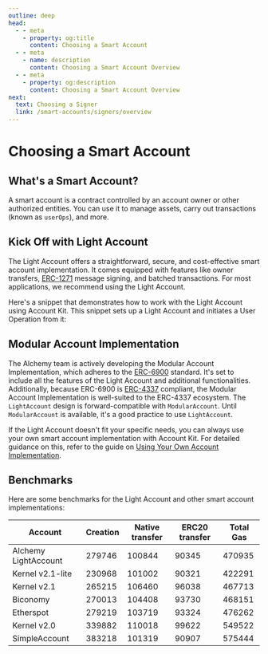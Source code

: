 ```yaml
---
outline: deep
head:
  - - meta
    - property: og:title
      content: Choosing a Smart Account
  - - meta
    - name: description
      content: Choosing a Smart Account Overview
  - - meta
    - property: og:description
      content: Choosing a Smart Account Overview
next:
  text: Choosing a Signer
  link: /smart-accounts/signers/overview
---
```


# Choosing a Smart Account

## What's a Smart Account?

A smart account is a contract controlled by an account owner or other authorized entities. You can use it to manage assets, carry out transactions (known as `userOps`), and more.

## Kick Off with Light Account

The Light Account offers a straightforward, secure, and cost-effective smart account implementation. It comes equipped with features like owner transfers, [ERC-1271](https://eips.ethereum.org/EIPS/eip-1271) message signing, and batched transactions. For most applications, we recommend using the Light Account.

Here's a snippet that demonstrates how to work with the Light Account using Account Kit. This snippet sets up a Light Account and initiates a User Operation from it:

<!--@include: ../../getting-started.md{56,68}-->

## Modular Account Implementation

The Alchemy team is actively developing the Modular Account Implementation, which adheres to the [ERC-6900](https://eips.ethereum.org/EIPS/eip-6900) standard. It's set to include all the features of the Light Account and additional functionalities. Additionally, because ERC-6900 is [ERC-4337](https://eips.ethereum.org/EIPS/eip-4337) compliant, the Modular Account Implementation is well-suited to the ERC-4337 ecosystem. The `LightAccount` design is forward-compatible with `ModularAccount`. Until `ModularAccount` is available, it's a good practice to use `LightAccount`.

If the Light Account doesn't fit your specific needs, you can always use your own smart account implementation with Account Kit. For detailed guidance on this, refer to the guide on [Using Your Own Account Implementation](/smart-accounts/accounts/using-your-own).

## Benchmarks

Here are some benchmarks for the Light Account and other smart account implementations:

| Account              | Creation | Native transfer | ERC20 transfer | Total Gas |
| -------------------- | -------- | --------------- | -------------- | --------- |
| Alchemy LightAccount | 279746   | 100844          | 90345          | 470935    |
| Kernel v2.1-lite     | 230968   | 101002          | 90321          | 422291    |
| Kernel v2.1          | 265215   | 106460          | 96038          | 467713    |
| Biconomy             | 270013   | 104408          | 93730          | 468151    |
| Etherspot            | 279219   | 103719          | 93324          | 476262    |
| Kernel v2.0          | 339882   | 110018          | 99622          | 549522    |
| SimpleAccount        | 383218   | 101319          | 90907          | 575444    |
